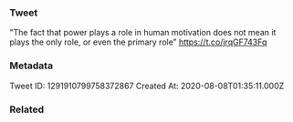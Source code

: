 ### Tweet
"The fact that power plays a role in human motivation does not mean it plays the only role, or even the primary role” https://t.co/jrqGF743Fq

### Metadata
Tweet ID: 1291910799758372867
Created At: 2020-08-08T01:35:11.000Z

### Related

